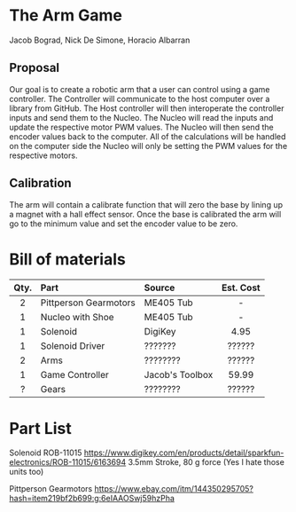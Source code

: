 # The Arm Game

Jacob Bograd, Nick De Simone, Horacio Albarran

## Proposal

Our goal is to create a robotic arm that a user can control using a game controller. The Controller will communicate to the host computer over a library from GitHub. The Host controller will then interoperate the controller inputs and send them to the Nucleo. The Nucleo will read the inputs and update the respective motor PWM values. The Nucleo will then send the encoder values back to the computer. All of the calculations will be handled on the computer side the Nucleo will only be setting the PWM values for the respective motors. 

## Calibration

The arm will contain a calibrate function that will zero the base by lining up a magnet with a hall effect sensor. Once the base is calibrated the arm will go to the minimum value and set the encoder value to be zero.

# Bill of materials

| Qty. | Part                  | Source                | Est. Cost |
|:----:|:----------------------|:----------------------|:---------:|
|  2   | Pittperson Gearmotors | ME405 Tub             |     -     |
|  1   | Nucleo with Shoe      | ME405 Tub             |     -     |
|  1   | Solenoid              | DigiKey               |   4.95    |
|  1   | Solenoid Driver       | ???????               |   ??????  |
|  2   | Arms                  | ????????              |   ??????  |
|  1   | Game Controller       | Jacob's Toolbox       |   59.99   |
|  ?   | Gears                 | ????????              |   ??????  |




# Part List

Solenoid ROB-11015 https://www.digikey.com/en/products/detail/sparkfun-electronics/ROB-11015/6163694
3.5mm Stroke, 80 g force (Yes I hate those units too)

Pittperson Gearmotors https://www.ebay.com/itm/144350295705?hash=item219bf2b699:g:6eIAAOSwj59hzPha


